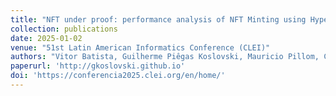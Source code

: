 ```yaml
---
title: "NFT under proof: performance analysis of NFT Minting using Hyperledger Caliper"
collection: publications
date: 2025-01-02
venue: "51st Latin American Informatics Conference (CLEI)"
authors: "Vitor Batista, Guilherme Piêgas Koslovski, Mauricio Pillom, Charles Miers, Marco Marques and Marcos Simplicio Jr."
paperurl: 'http://gkoslovski.github.io'
doi: 'https://conferencia2025.clei.org/en/home/'
---
```

